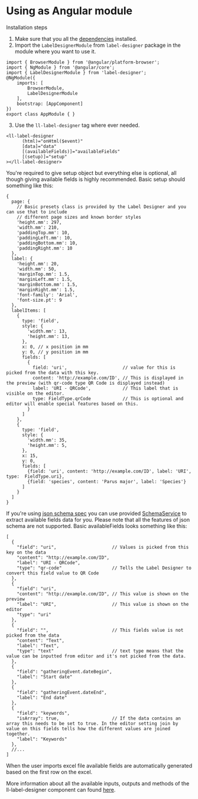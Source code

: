 # Using as Angular module

Installation steps 
1. Make sure that you all the [dependencies](../dependencies.html) installed.
2. Import the `LabelDesignerModule` from `label-designer` package in the module 
where you want to use it.
```
import { BrowserModule } from '@angular/platform-browser';
import { NgModule } from '@angular/core';
import { LabelDesignerModule } from 'label-designer';
@NgModule({
    imports: [
        BrowserModule,
        LabelDesignerModule
    ],
    bootstrap: [AppComponent]
})
export class AppModule { }
```
3. Use the `ll-label-designer` tag where ever needed.
```
<ll-label-designer
      (html)="onHtml($event)"
      [data]="data"
      [(availableFields)]="availableFields"
      [(setup)]="setup"
></ll-label-designer>
```

You're required to give setup object but everything else is optional, all though giving available
fields is highly recommended. Basic setup should something like this:
```json5
{
  page: {
    // Basic presets class is provided by the Label Designer and you can use that to include
    // different page sizes and known border styles 
    'height.mm': 297,
    'width.mm': 210,
    'paddingTop.mm': 10,
    'paddingLeft.mm': 10,
    'paddingBottom.mm': 10,
    'paddingRight.mm': 10
  },
  label: {
    'height.mm': 20,
    'width.mm': 50,
    'marginTop.mm': 1.5,
    'marginLeft.mm': 1.5,
    'marginBottom.mm': 1.5,
    'marginRight.mm': 1.5,
    'font-family': 'Arial',
    'font-size.pt': 9
  },
  labelItems: [
    {
      type: 'field',
      style: {
        'width.mm': 13,
        'height.mm': 13,
      },
      x: 0, // x position im mm
      y: 0, // y position im mm
      fields: [
        {
          field: 'uri',                     // value for this is picked from the data with this key.
          content: 'http://example.com/ID', // This is displayed in the preview (with qr-code type QR Code is displayed instead)
          label: 'URI - QRCode',            // This label that is visible on the editor.
          type: FieldType.qrCode            // This is optional and editor will enable special features based on this.
        }
      ]
    },
    {
      type: 'field',
      style: {
        'width.mm': 35,
        'height.mm': 5,
      },
      x: 15,
      y: 0,
      fields: [
        {field: 'uri', content: 'http://example.com/ID', label: 'URI', type:  FieldType.uri},
        {field: 'species', content: 'Parus major', label: 'Species'}
      ]
    }
  ]
}
```
If you're using [json schema spec](http://json-schema.org/) you can use provided
[SchemaService](../../injectables/SchemaService.html) to 
extract available fields data for you. Please note that all the features of json schema are not supported.
Basic availableFields looks something like this:
```json5
[
  {
    "field": "uri",                     // Values is picked from this key on the data
    "content": "http://example.com/ID", 
    "label": "URI - QRCode",           
    "type": "qr-code"                   // Tells the Label Designer to convert this field value to QR Code
  },
  {
    "field": "uri",
    "content": "http://example.com/ID", // This value is shown on the preview
    "label": "URI",                     // This value is shown on the editor 
    "type": "uri"
  },
  {
    "field": "",                        // This fields value is not picked from the data
    "content": "Text",
    "label": "Text",
    "type": "text"                      // text type means that the value can be inputted from editor and it's not picked from the data.
  },
  {
    "field": "gatheringEvent.dateBegin",
    "label": "Start date"
  },
  {
    "field": "gatheringEvent.dateEnd",
    "label": "End date"
  },
  {
    "field": "keywords",
    "isArray": true,                    // If the data contains an array this needs to be set to true. In the editor setting join by value on this fields tells how the different values are joined together. 
    "label": "Keywords"
  },
  //...
]
```

When the user imports excel file available fields are automatically generated based on the first
row on the excel.

More information about all the available inputs, outputs and methods of the ll-label-designer
component can found [here](../../components/LabelDesignerComponent.html).



